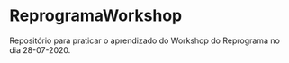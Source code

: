# ReprogramaWorkshop
Repositório para praticar o aprendizado do Workshop do Reprograma no dia 28-07-2020.
